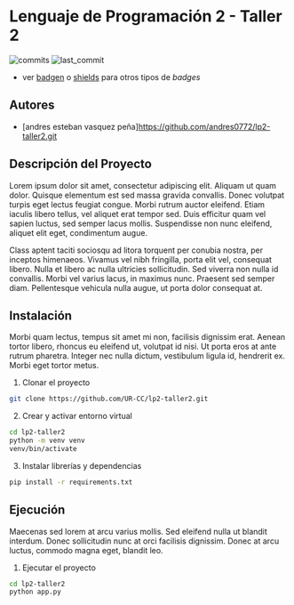 # Lenguaje de Programación 2 - Taller 2

![commits](https://badgen.net/github/commits/UR-CC/lp2-taller2?icon=github) 
![last_commit](https://img.shields.io/github/last-commit/UR-CC/lp2-taller2)

- ver [badgen](https://badgen.net/) o [shields](https://shields.io/) para otros tipos de _badges_

## Autores

- [andres esteban vasquez peña]https://github.com/andres0772/lp2-taller2.git

## Descripción del Proyecto

Lorem ipsum dolor sit amet, consectetur adipiscing elit. Aliquam ut quam dolor. Quisque elementum est sed massa gravida convallis. Donec volutpat turpis eget lectus feugiat congue. Morbi rutrum auctor eleifend. Etiam iaculis libero tellus, vel aliquet erat tempor sed. Duis efficitur quam vel sapien luctus, sed semper lacus mollis. Suspendisse non nunc eleifend, aliquet elit eget, condimentum augue.

Class aptent taciti sociosqu ad litora torquent per conubia nostra, per inceptos himenaeos. Vivamus vel nibh fringilla, porta elit vel, consequat libero. Nulla et libero ac nulla ultricies sollicitudin. Sed viverra non nulla id convallis. Morbi vel varius lacus, in maximus nunc. Praesent sed semper diam. Pellentesque vehicula nulla augue, ut porta dolor consequat at.

## Instalación

Morbi quam lectus, tempus sit amet mi non, facilisis dignissim erat. Aenean tortor libero, rhoncus eu eleifend ut, volutpat id nisi. Ut porta eros at ante rutrum pharetra. Integer nec nulla dictum, vestibulum ligula id, hendrerit ex. Morbi eget tortor metus.

1. Clonar el proyecto
```bash
git clone https://github.com/UR-CC/lp2-taller2.git
```

2. Crear y activar entorno virtual
```bash
cd lp2-taller2
python -m venv venv
venv/bin/activate
```

3. Instalar librerías y dependencias
```bash
pip install -r requirements.txt
```
    
## Ejecución

Maecenas sed lorem at arcu varius mollis. Sed eleifend nulla ut blandit interdum. Donec sollicitudin nunc at orci facilisis dignissim. Donec at arcu luctus, commodo magna eget, blandit leo.

1. Ejecutar el proyecto
```bash
cd lp2-taller2
python app.py
```

